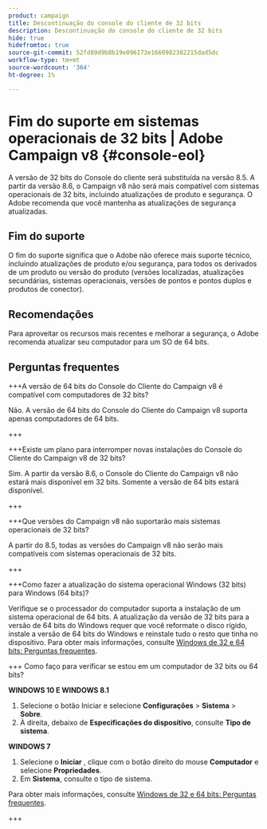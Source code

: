 ```yaml
---
product: campaign
title: Descontinuação do console do cliente de 32 bits
description: Descontinuação do console do cliente de 32 bits
hide: true
hidefromtoc: true
source-git-commit: 52fd89d9b8b19e096173e1660982382215dad5dc
workflow-type: tm+mt
source-wordcount: '364'
ht-degree: 1%

---
```


# Fim do suporte em sistemas operacionais de 32 bits | Adobe Campaign v8 {#console-eol}

A versão de 32 bits do Console do cliente será substituída na versão 8.5. A partir da versão 8.6, o Campaign v8 não será mais compatível com sistemas operacionais de 32 bits, incluindo atualizações de produto e segurança. O Adobe recomenda que você mantenha as atualizações de segurança atualizadas.

## Fim do suporte

O fim do suporte significa que o Adobe não oferece mais suporte técnico, incluindo atualizações de produto e/ou segurança, para todos os derivados de um produto ou versão do produto (versões localizadas, atualizações secundárias, sistemas operacionais, versões de pontos e pontos duplos e produtos de conector).

## Recomendações

Para aproveitar os recursos mais recentes e melhorar a segurança, o Adobe recomenda atualizar seu computador para um SO de 64 bits.

## Perguntas frequentes

+++A versão de 64 bits do Console do Cliente do Campaign v8 é compatível com computadores de 32 bits?

Não. A versão de 64 bits do Console do Cliente do Campaign v8 suporta apenas computadores de 64 bits.

+++

+++Existe um plano para interromper novas instalações do Console do Cliente do Campaign v8 de 32 bits?

Sim. A partir da versão 8.6, o Console do Cliente do Campaign v8 não estará mais disponível em 32 bits. Somente a versão de 64 bits estará disponível.

+++

+++Que versões do Campaign v8 não suportarão mais sistemas operacionais de 32 bits?

A partir do 8.5, todas as versões do Campaign v8 não serão mais compatíveis com sistemas operacionais de 32 bits.

+++

+++Como fazer a atualização do sistema operacional Windows (32 bits) para Windows (64 bits)?

Verifique se o processador do computador suporta a instalação de um sistema operacional de 64 bits. A atualização da versão de 32 bits para a versão de 64 bits do Windows requer que você reformate o disco rígido, instale a versão de 64 bits do Windows e reinstale tudo o resto que tinha no dispositivo. Para obter mais informações, consulte [Windows de 32 e 64 bits: Perguntas frequentes](https://support.microsoft.com/en-us/windows/32-bit-and-64-bit-windows-frequently-asked-questions-c6ca9541-8dce-4d48-0415-94a3faa2e13d).

+++ Como faço para verificar se estou em um computador de 32 bits ou 64 bits?

**WINDOWS 10 E WINDOWS 8.1**

1. Selecione o botão Iniciar e selecione **Configurações** > **Sistema** > **Sobre**.
1. À direita, debaixo de **Especificações do dispositivo**, consulte **Tipo de sistema**.

**WINDOWS 7**
1. Selecione o **Iniciar** , clique com o botão direito do mouse **Computador** e selecione **Propriedades**.
1. Em **Sistema**, consulte o tipo de sistema.

Para obter mais informações, consulte [Windows de 32 e 64 bits: Perguntas frequentes](https://support.microsoft.com/en-us/windows/32-bit-and-64-bit-windows-frequently-asked-questions-c6ca9541-8dce-4d48-0415-94a3faa2e13d).

+++